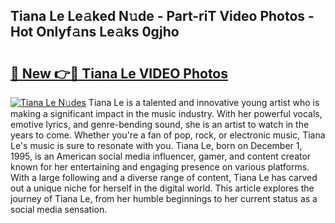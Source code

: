 ## Tiana Le Le𝚊ked N𝚞de - Part-riT Video Photos - Hot Onlyf𝚊ns Le𝚊ks 0gjho

# <h2><a href="http://ab76690.deff.icu/?id=Tiana+Le">🔗 New 👉🔴 Tiana Le VIDEO Photos</a></h2>

[![Tiana Le N𝚞des](https://i.imgur.com/rIISA9y.gif)](http://ab76690.deff.icu/?id=Tiana+Le)
Tiana Le is a talented and innovative young artist who is making a significant impact in the music industry. With her powerful vocals, emotive lyrics, and genre-bending sound, she is an artist to watch in the years to come. Whether you're a fan of pop, rock, or electronic music, Tiana Le's music is sure to resonate with you. Tiana Le, born on December 1, 1995, is an American social media influencer, gamer, and content creator known for her entertaining and engaging presence on various platforms. With a large following and a diverse range of content, Tiana Le has carved out a unique niche for herself in the digital world. This article explores the journey of Tiana Le, from her humble beginnings to her current status as a social media sensation.
